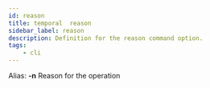 ```yaml
---
id: reason
title: temporal  reason
sidebar_label: reason
description: Definition for the reason command option.
tags:
	- cli
---
```


Alias: **-n**
Reason for the operation
